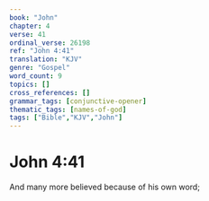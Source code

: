 ```yaml
---
book: "John"
chapter: 4
verse: 41
ordinal_verse: 26198
ref: "John 4:41"
translation: "KJV"
genre: "Gospel"
word_count: 9
topics: []
cross_references: []
grammar_tags: [conjunctive-opener]
thematic_tags: [names-of-god]
tags: ["Bible","KJV","John"]
---
```


# John 4:41

And many more believed because of his own word;
